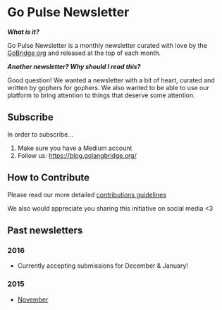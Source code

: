 # Go Pulse Newsletter

***What is it?*** 

Go Pulse Newsletter is a monthly newsletter curated with love by the [GoBridge org](https://golangbridge.org/) and released at the top of each month. 

***Another newsletter? Why should I read this?***

Good question! We wanted a newsletter with a bit of heart, curated and written by gophers for gophers. We also wanted to be able to use our platform to bring attention to things that deserve some attention.

## Subscribe
In order to subscribe...

1. Make sure you have a Medium account
2. Follow us: https://blog.golangbridge.org/

## How to Contribute
Please read our more detailed [contributions guidelines](https://github.com/gobridge/monthly-newsletter/blob/master/CONTRIBUTE.md)

We also would appreciate you sharing this initiative on social media <3

## Past newsletters

### 2016
- Currently accepting submissions for December & January!

### 2015
- [November](http://newsletter.golangbridge.org/t/ViewEmail/i/7B7A6F80BF33EF6A)
